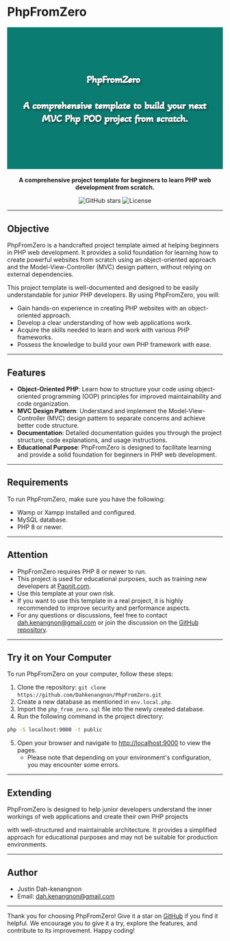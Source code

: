 # PhpFromZero

![Banner Image](doc/assets/phpfromzero_banner.png)

<p align="center">
  <b>A comprehensive project template for beginners to learn PHP web development from scratch.</b>
</p>

<p align="center">
  <a href="https://github.com/Dahkenangnon/PhpFromZero" style="text-decoration: none;">
    <img src="https://img.shields.io/github/stars/Dahkenangnon/PhpFromZero?style=social" alt="GitHub stars">
  </a>
  <a href="https://github.com/Dahkenangnon/PhpFromZero/blob/master/LICENSE" style="text-decoration: none;">
    <img src="https://img.shields.io/github/license/Dahkenangnon/PhpFromZero" alt="License">
  </a>
</p>

---

## Objective

PhpFromZero is a handcrafted project template aimed at helping beginners in PHP web development. It provides a solid foundation for learning how to create powerful websites from scratch using an object-oriented approach and the Model-View-Controller (MVC) design pattern, without relying on external dependencies.

This project template is well-documented and designed to be easily understandable for junior PHP developers. By using PhpFromZero, you will:

- Gain hands-on experience in creating PHP websites with an object-oriented approach.
- Develop a clear understanding of how web applications work.
- Acquire the skills needed to learn and work with various PHP frameworks.
- Possess the knowledge to build your own PHP framework with ease.

---

## Features

- **Object-Oriented PHP**: Learn how to structure your code using object-oriented programming (OOP) principles for improved maintainability and code organization.
- **MVC Design Pattern**: Understand and implement the Model-View-Controller (MVC) design pattern to separate concerns and achieve better code structure.
- **Documentation**: Detailed documentation guides you through the project structure, code explanations, and usage instructions.
- **Educational Purpose**: PhpFromZero is designed to facilitate learning and provide a solid foundation for beginners in PHP web development.

---

## Requirements

To run PhpFromZero, make sure you have the following:

- Wamp or Xampp installed and configured.
- MySQL database.
- PHP 8 or newer.

---

## Attention

- PhpFromZero requires PHP 8 or newer to run.
- This project is used for educational purposes, such as training new developers at [Paonit.com](https://paonit.com/).
- Use this template at your own risk.
- If you want to use this template in a real project, it is highly recommended to improve security and performance aspects.
- For any questions or discussions, feel free to contact dah.kenangnon@gmail.com or join the discussion on the [GitHub repository](https://github.com/Dahkenangnon/PhpFromZero/discussions).

---

## Try it on Your Computer

To run PhpFromZero on your computer, follow these steps:

1. Clone the repository: `git clone https://github.com/Dahkenangnon/PhpFromZero.git`
2. Create a new database as mentioned in `env.local.php`.
3. Import the `php_from_zero.sql` file into the newly created database.
4. Run the following command in the project directory:
```bash
php -S localhost:9000 -t public
```
5. Open your browser and navigate to [http://localhost:9000](http://localhost:9000) to view the pages.
   - Please note that depending on your environment's configuration, you may encounter some errors.

---

## Extending

PhpFromZero is designed to help junior developers understand the inner workings of web applications and create their own PHP projects

 with well-structured and maintainable architecture. It provides a simplified approach for educational purposes and may not be suitable for production environments.

---

## Author

- Justin Dah-kenangnon
- Email: dah.kenangnon@gmail.com

---

Thank you for choosing PhpFromZero! Give it a star on [GitHub](https://github.com/Dahkenangnon/PhpFromZero) if you find it helpful. We encourage you to give it a try, explore the features, and contribute to its improvement. Happy coding!
